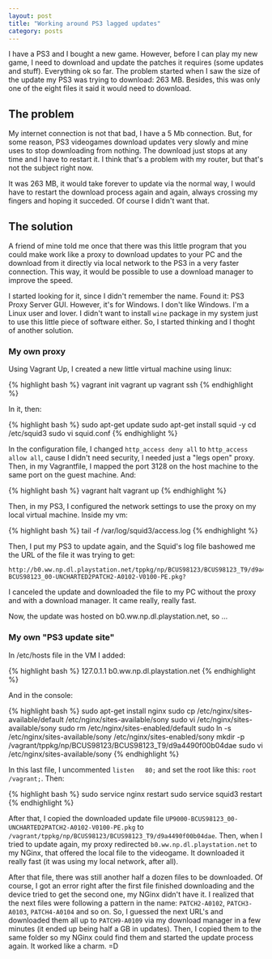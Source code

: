 ```yaml
---
layout: post
title: "Working around PS3 lagged updates"
category: posts
---
```


I have a PS3 and I bought a new game. However, before I can play my new game,
I need to download and update the patches it requires (some updates and stuff).
Everything ok so far. The problem started when I saw the size of the update my PS3
was trying to download: 263 MB. Besides, this was only one of the eight files it
said it would need to download.

## The problem

My internet connection is not that bad, I have a 5 Mb connection. But, for some
reason, PS3 videogames download updates very slowly and mine uses to stop downloading
from nothing. The download just stops at any time and I have to restart it.
I think that's a problem with my router, but that's not the subject right now.

It was 263 MB, it would take forever to update via the normal way, I would have to
restart the download process again and again, always crossing my fingers and hoping
it succeded. Of course I didn't want that.

## The solution

A friend of mine told me once that there was this little program that you could
make work like a proxy to download updates to your PC and the download from
it directly via local network to the PS3 in a very faster connection. This way,
it would be possible to use a download manager to improve the speed.

I started looking for it, since I didn't remember the name. Found it: PS3 Proxy
Server GUI. However, it's for Windows. I don't like Windows. I'm a Linux user and
lover. I didn't want to install `wine` package in my system just to use this little piece
of software either. So, I started thinking and I thoght of another solution.

### My own proxy

Using Vagrant Up, I created a new little virtual machine using linux:

{% highlight bash %}
vagrant init
vagrant up
vagrant ssh
{% endhighlight %}

In it, then:

{% highlight bash %}
sudo apt-get update
sudo apt-get install squid -y
cd /etc/squid3
sudo vi squid.conf
{% endhighlight %}

In the configuration file, I changed `http_access deny all` to `http_access allow all`,
cause I didn't need security, I needed just a "legs open" proxy. Then, in my
Vagrantfile, I mapped the port 3128 on the host machine to the same port on the
guest machine. And:

{% highlight bash %}
vagrant halt
vagrant up
{% endhighlight %}

Then, in my PS3, I configured the network settings to use the proxy on my local
virtual machine. Inside my vm:

{% highlight bash %}
tail -f /var/log/squid3/access.log
{% endhighlight %}

Then, I put my PS3 to update again, and the Squid's log file bashowed me the URL
of the file it was trying to get:

```
http://b0.ww.np.dl.playstation.net/tppkg/np/BCUS98123/BCUS98123_T9/d9a4490f00b04dae/UP9000-BCUS98123_00-UNCHARTED2PATCH2-A0102-V0100-PE.pkg?
```

I canceled the update and downloaded the file to my PC without the proxy and with a download
manager. It came really, really fast.

Now, the update was hosted on b0.ww.np.dl.playstation.net, so ...

### My own "PS3 update site"

In /etc/hosts file in the VM I added:

{% highlight bash %}
127.0.1.1       b0.ww.np.dl.playstation.net
{% endhighlight %}

And in the console:

{% highlight bash %}
sudo apt-get install nginx
sudo cp /etc/nginx/sites-available/default /etc/nginx/sites-available/sony
sudo vi /etc/nginx/sites-available/sony
sudo rm /etc/nginx/sites-enabled/default
sudo ln -s /etc/nginx/sites-available/sony /etc/nginx/sites-enabled/sony
mkdir -p /vagrant/tppkg/np/BCUS98123/BCUS98123_T9/d9a4490f00b04dae
sudo vi /etc/nginx/sites-available/sony
{% endhighlight %}

In this last file, I uncommented `listen   80;` and set the root like this:
`root /vagrant;`. Then:

{% highlight bash %}
sudo service nginx restart
sudo service squid3 restart
{% endhighlight %}

After that, I copied the downloaded update file `UP9000-BCUS98123_00-UNCHARTED2PATCH2-A0102-V0100-PE.pkg`
to `/vagrant/tppkg/np/BCUS98123/BCUS98123_T9/d9a4490f00b04dae`. Then, when I tried
to update again, my proxy redirected `b0.ww.np.dl.playstation.net` to my NGinx,
that offered the local file to the videogame. It downloaded it really fast (it
was using my local network, after all).

After that file, there was still another half a dozen files to be downloaded. Of course,
I got an error right after the first file finished downloading and the device
tried to get the second one, my NGinx didn't have it. I realized
that the next files were following a pattern in the name: `PATCH2-A0102`, `PATCH3-A0103`,
`PATCH4-A0104` and so on. So, I guessed the next URL's and downloaded them all
up to `PATCH9-A0109` via my download manager in a few minutes (it ended up being
half a GB in updates). Then, I copied them to the same folder so my NGinx
could find them and started the update process again. It worked like a charm. =D
